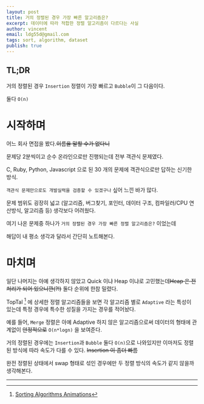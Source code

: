 ```yaml
---
layout: post
title: 거의 정렬된 경우 가장 빠른 알고리즘은?
excerpt: 데이터에 따라 적합한 정렬 알고리즘이 다르다는 사실
author: vincent
email: ldg55d@gmail.com
tags: sort, algorithm, dataset
publish: true
---
```


## TL;DR

거의 정렬된 경우 `Insertion` 정렬이 가장 빠르고 `Bubble`이 그 다음이다.

둘다 `O(n)`


# 시작하며

어느 회사 면접을 봤다.~~이름을 말할 수가 없다니~~

문제당 2분씩이고 순수 온라인으로만 진행되는데 전부 객관식 문제였다.

C, Ruby, Python, Javascript 으로 된 30 개의 문제에 객관식으로만 답하는 신기한 방식.

`객관식 문제만으로도 개발실력을 검증할 수 있겠구나` 싶어 느낀 바가 많다.

문제 범위도 굉장히 넓고 (알고리즘, 버그찾기, 포인터, 데이터 구조, 컴파일러/CPU 연산방식, 알고리즘 등) 생각보다 어려웠다.


여기 나온 문제중 하나가 `거의 정렬된 경우 가장 빠른 정렬 알고리즘은?` 이었는데

해답이 내 평소 생각과 달라서 간단히 노트해본다.


# 마치며

일단 나머지는 아예 생각하지 않았고 Quick 이냐 Heap 이냐로 고민했는데~~Heap 은 전처리가 되어 있으니깐(?!)~~ 둘다 순위에 한참 밀렸다.

TopTal [^1] 에 상세한 정렬 알고리즘들을 보면 각 알고리즘 별로 `Adaptive` 라는 특성이 있는데 특정 경우에 특수한 성질을 가지는 경우를 적어놨다.

예를 들어, `Merge` 정렬은 아예 Adaptive 하지 않은 알고리즘으로써 데이터의 형태에 관계없이 ~~안정적으로~~ `O(n*logn)` 을 보여준다.

거의 정렬된 경우에는 `Insertion`과 `Bubble` 둘다 `O(n)`으로 나와있지만 이마저도 정렬된 방식에 따라 속도가 다를 수 있다. ~~Insertion 이 좀더 빠름~~

완전 정렬된 상태에서 swap 형태로 섞인 경우에만 두 정렬 방식의 속도가 같지 않을까 생각해본다.

----

[^1]: [Sorting Algorithms Animations](https://www.toptal.com/developers/sorting-algorithms/)
